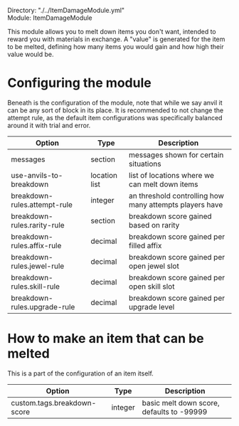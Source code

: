 Directory: "./../ItemDamageModule.yml"  
Module: ItemDamageModule

This module allows you to melt down items you don't want, intended to reward you with materials in exchange. A "value" is generated for the item to be melted, defining how many items you would gain and how high their value would be.

# Configuring the module

Beneath is the configuration of the module, note that while we say anvil it can be any sort of block in its place. It is recommended to not change the attempt rule, as the default item configurations was specifically balanced around it with trial and error.

| Option | Type | Description |
|-|-|-|
| messages | section | messages shown for certain situations |
| use-anvils-to-breakdown | location list | list of locations where we can melt down items |
| breakdown-rules.attempt-rule | integer | an threshold controlling how many attempts players have |
| breakdown-rules.rarity-rule | section | breakdown score gained based on rarity |
| breakdown-rules.affix-rule | decimal | breakdown score gained per filled affix |
| breakdown-rules.jewel-rule | decimal | breakdown score gained per open jewel slot |
| breakdown-rules.skill-rule | decimal | breakdown score gained per open skill slot |
| breakdown-rules.upgrade-rule | decimal | breakdown score gained per upgrade level |

# How to make an item that can be melted

This is a part of the configuration of an item itself.

| Option | Type | Description |
|-|-|-|
| custom.tags.breakdown-score | integer | basic melt down score, defaults to -99999|

